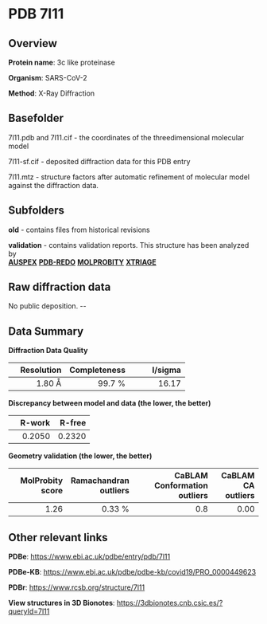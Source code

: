 # PDB 7l11

## Overview

**Protein name**: 3c like proteinase

**Organism**: SARS-CoV-2

**Method**: X-Ray Diffraction



## Basefolder

7l11.pdb and 7l11.cif - the coordinates of the threedimensional molecular model

7l11-sf.cif - deposited diffraction data for this PDB entry

7l11.mtz - structure factors after automatic refinement of molecular model against the diffraction data.

## Subfolders



**old** - contains files from historical revisions

**validation** - contains validation reports. This structure has been analyzed by <br>[**AUSPEX**](https://github.com/thorn-lab/coronavirus_structural_task_force/tree/master/pdb/3c_like_proteinase/SARS-CoV-2/7l11/validation/auspex) [**PDB-REDO**](https://github.com/thorn-lab/coronavirus_structural_task_force/tree/master/pdb/3c_like_proteinase/SARS-CoV-2/7l11/validation/pdb-redo) [**MOLPROBITY**](https://github.com/thorn-lab/coronavirus_structural_task_force/tree/master/pdb/3c_like_proteinase/SARS-CoV-2/7l11/validation/molprobity) [**XTRIAGE**](https://github.com/thorn-lab/coronavirus_structural_task_force/blob/master/pdb/3c_like_proteinase/SARS-CoV-2/7l11/validation/Xtriage_output.log)   



## Raw diffraction data

No public deposition. --<br> 

## Data Summary
**Diffraction Data Quality**

|   | Resolution | Completeness| I/sigma |
|---|-------------:|----------------:|--------------:|
|   |1.80 Å|99.7  %|<img width=50/>16.17|

**Discrepancy between model and data (the lower, the better)**

|   | **R-work**| **R-free**   
|---|-------------:|----------------:|           
||  0.2050|  0.2320|

**Geometry validation (the lower, the better)**

|   |**MolProbity<br>score**| **Ramachandran<br>outliers** | **CaBLAM<br>Conformation outliers** | **CaBLAM<br>CA outliers** |
|---|-------------:|----------------:|----------------:|----------------:|
||  1.26|  0.33 %|0.8|0.00|

 

 



## Other relevant links 
**PDBe**:  https://www.ebi.ac.uk/pdbe/entry/pdb/7l11

**PDBe-KB**: https://www.ebi.ac.uk/pdbe/pdbe-kb/covid19/PRO_0000449623 
 
**PDBr**: https://www.rcsb.org/structure/7l11 

**View structures in 3D Bionotes**: https://3dbionotes.cnb.csic.es/?queryId=7l11

